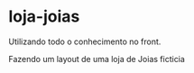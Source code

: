 # loja-joias

Utilizando todo o conhecimento no front.

Fazendo um layout de uma loja de Joias ficticia 
